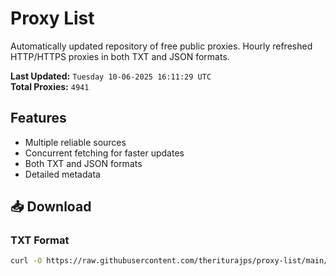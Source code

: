 # Proxy List

Automatically updated repository of free public proxies. Hourly refreshed HTTP/HTTPS proxies in both TXT and JSON formats.

**Last Updated:** `Tuesday 10-06-2025 16:11:29 UTC`  
**Total Proxies:** `4941`

## Features
- Multiple reliable sources
- Concurrent fetching for faster updates
- Both TXT and JSON formats
- Detailed metadata

## 📥 Download

### TXT Format
```bash
curl -O https://raw.githubusercontent.com/theriturajps/proxy-list/main/proxies.txt